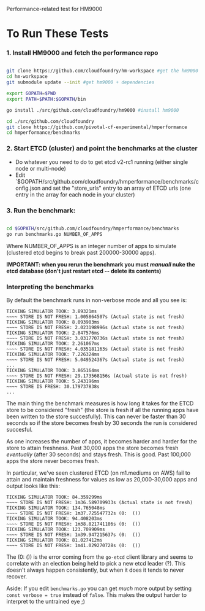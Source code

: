 Performance-related test for HM9000

# To Run These Tests

### 1. Install HM9000 and fetch the performance repo

```bash

git clone https://github.com/cloudfoundry/hm-workspace #get the hm9000 go workspace
cd hm-workspace
git submodule update --init #get hm9000 + dependencies

export GOPATH=$PWD
export PATH=$PATH:$GOPATH/bin

go install ./src/github.com/cloudfoundry/hm9000 #install hm9000

cd ./src/github.com/cloudfoundry
git clone https://github.com/pivotal-cf-experimental/hmperformance
cd hmperformance/benchmarks

```

### 2. Start ETCD (cluster) and point the benchmarks at the cluster

- Do whatever you need to do to get etcd v2-rc1 running (either single node or multi-node)
- Edit `$GOPATH/src/github.com/cloudfoundry/hmperformance/benchmarks/config.json and set the "store_urls" entry to an array of ETCD urls (one entry in the array for each node in your cluster)

### 3. Run the benchmark:

```bash

cd $GOPATH/src/github.com/cloudfoundry/hmperformance/benchmarks
go run benchmarks.go NUMBER_OF_APPS

```

Where NUMBER_OF_APPS is an integer number of apps to simulate (clustered etcd begins to break past 200000-30000 apps).

**IMPORTANT: when you rerun the benchmark you must *manuall* nuke the etcd database (don't just restart etcd -- delete its contents)**

### Interpreting the benchmarks

By default the benchmark runs in non-verbose mode and all you see is:

```
TICKING SIMULATOR TOOK: 3.89321ms
~~~~ STORE IS NOT FRESH: 1.005864507s (Actual state is not fresh)
TICKING SIMULATOR TOOK: 8.093903ms
~~~~ STORE IS NOT FRESH: 2.023198996s (Actual state is not fresh)
TICKING SIMULATOR TOOK: 2.847576ms
~~~~ STORE IS NOT FRESH: 3.031770736s (Actual state is not fresh)
TICKING SIMULATOR TOOK: 2.261067ms
~~~~ STORE IS NOT FRESH: 4.035181163s (Actual state is not fresh)
TICKING SIMULATOR TOOK: 7.226324ms
~~~~ STORE IS NOT FRESH: 5.049524367s (Actual state is not fresh)
...
TICKING SIMULATOR TOOK: 3.865164ms
~~~~ STORE IS NOT FRESH: 29.173568156s (Actual state is not fresh)
TICKING SIMULATOR TOOK: 5.243196ms
~~~~ STORE IS FRESH: 30.179737838s
...
```

The main thing the benchmark measures is how long it takes for the ETCD store to be considered "fresh" (the store is fresh if all the running apps have been written to the store succesfully).  This can never be faster than 30 seconds so if the store becomes fresh by 30 seconds the run is considered succesful.

As one increases the number of apps, it becomes harder and harder for the store to attain freshness.  Past 30,000 apps the store becomes fresh *eventually* (after 30 seconds) and stays fresh.  This is good.  Past 100,000 apps the store never becomes fresh.

In particular, we've seen clustered ETCD (on m1.mediums on AWS) fail to attain and maintain freshness for values as low as 20,000-30,000 apps and output looks like this:

```
TICKING SIMULATOR TOOK: 84.359299ms
~~~~ STORE IS NOT FRESH: 1m36.589709933s (Actual state is not fresh)
TICKING SIMULATOR TOOK: 134.765048ms
~~~~ STORE IS NOT FRESH: 1m37.725547732s (0:  ())
TICKING SIMULATOR TOOK: 94.408203ms
~~~~ STORE IS NOT FRESH: 1m38.821741106s (0:  ())
TICKING SIMULATOR TOOK: 123.709909ms
~~~~ STORE IS NOT FRESH: 1m39.947215637s (0:  ())
TICKING SIMULATOR TOOK: 81.027412ms
~~~~ STORE IS NOT FRESH: 1m41.029270728s (0:  ())
```

The (0: ()) is the error coming from the `go-etcd` client library and seems to correlate with an election being held to pick a new etcd leader (?).  This doesn't always happen consistently, but when it does it tends to never recover.

Aside: If you edit `benchmarks.go` you can get *much* more output by setting `const verbose = true` instead of `false`.  This makes the output harder to interpret to the untrained eye ;)
